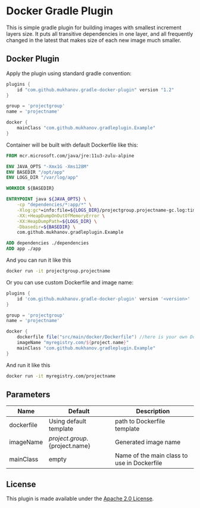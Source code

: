 Docker Gradle Plugin
====================

This is simple gradle plugin for building images with smallest increment layers size. 
It puts all transitive dependencies in one layer, and all frequently changed in the latest that makes size of each new image much smaller.



Docker Plugin
-------------
Apply the plugin using standard gradle convention:

````gradle
plugins {
	id "com.github.mukhanov.gradle-docker-plugin" version "1.2"
}

group = 'projectgroup'
name = 'projectname'

docker {
	mainClass "com.github.mukhanov.gradleplugin.Example"
}
````
Container will be built with default Dockerfile like this:
````Dockerfile
FROM mcr.microsoft.com/java/jre:11u3-zulu-alpine

ENV JAVA_OPTS "-Xmx1G -Xms128M"
ENV BASEDIR "/opt/app"
ENV LOGS_DIR "/var/log/app"

WORKDIR ${BASEDIR}

ENTRYPOINT java ${JAVA_OPTS} \
    -cp "dependencies/*:app/*" \
    -Xlog:gc*=info:file=${LOGS_DIR}/projectgroup.projectname-gc.log:time,tid,tags \
    -XX:+HeapDumpOnOutOfMemoryError \
    -XX:HeapDumpPath=${LOGS_DIR} \
    -Dbasedir=${BASEDIR} \
    com.github.mukhanov.gradleplugin.Example

ADD dependencies ./dependencies
ADD app ./app
````

And you can run it like this

````bash
docker run -it projectgroup.projectname
````

Or you can use custom Dockerfile and image name:

````gradle
plugins {
    id 'com.github.mukhanov.gradle-docker-plugin' version '<version>'
}

group = 'projectgroup'
name = 'projectname'

docker {
	dockerfile file("src/main/docker/Dockerfile") //here is your own Dockerfile
	imageName "myregistry.com/${project.name}"
	mainClass "com.github.mukhanov.gradleplugin.Example"
}
````

And run it like this

````bash
docker run -it myregistry.com/projectname
````

Parameters
-------------

| Name  | Default | Description | 
| ------------- | ------------- |------------- |
| dockerfile  | Using default template  |path to Dockerfile template  |
| imageName  | ${project.group}.${project.name}  |Generated image name |
| mainClass  | empty  |Name of the main class to use in Dockerfile |


License
-------
This plugin is made available under the [Apache 2.0 License](http://www.apache.org/licenses/LICENSE-2.0).
